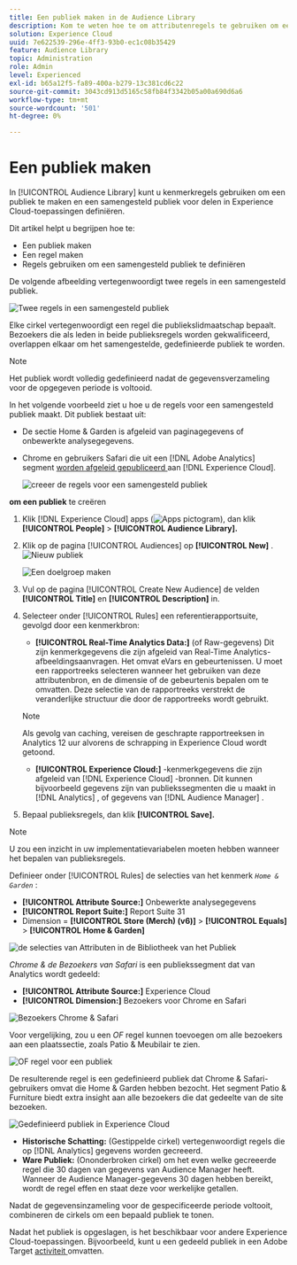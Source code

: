 ```yaml
---
title: Een publiek maken in de Audience Library
description: Kom te weten hoe te om attributenregels te gebruiken om een scherpe publiek in de Bibliotheek van de Publiek tot stand te brengen. Leer om een regel te vormen en een samengesteld publiek te bepalen.
solution: Experience Cloud
uuid: 7e622539-296e-4ff3-93b0-ec1c08b35429
feature: Audience Library
topic: Administration
role: Admin
level: Experienced
exl-id: b65a12f5-fa89-400a-b279-13c381cd6c22
source-git-commit: 3043cd913d5165c58fb84f3342b05a00a690d6a6
workflow-type: tm+mt
source-wordcount: '501'
ht-degree: 0%

---
```


# Een publiek maken

In [!UICONTROL Audience Library] kunt u kenmerkregels gebruiken om een publiek te maken en een samengesteld publiek voor delen in Experience Cloud-toepassingen definiëren.

Dit artikel helpt u begrijpen hoe te:

* Een publiek maken
* Een regel maken
* Regels gebruiken om een samengesteld publiek te definiëren

De volgende afbeelding vertegenwoordigt twee regels in een samengesteld publiek.

![ Twee regels in een samengesteld publiek ](assets/audience_sharing.png)

Elke cirkel vertegenwoordigt een regel die publiekslidmaatschap bepaalt. Bezoekers die als leden in beide publieksregels worden gekwalificeerd, overlappen elkaar om het samengestelde, gedefinieerde publiek te worden.

>[!NOTE]
>
>Het publiek wordt volledig gedefinieerd nadat de gegevensverzameling voor de opgegeven periode is voltooid.

In het volgende voorbeeld ziet u hoe u de regels voor een samengesteld publiek maakt. Dit publiek bestaat uit:

* De sectie Home &amp; Garden is afgeleid van paginagegevens of onbewerkte analysegegevens.
* Chrome en gebruikers Safari die uit een [!DNL Adobe Analytics] segment [ worden afgeleid gepubliceerd ](overview.md) aan [!DNL Experience Cloud].

  ![ creeer de regels voor een samengesteld publiek ](assets/audience_create.png)

**om een publiek** te creëren

1. Klik [!DNL Experience Cloud] apps (![ Apps pictogram ](assets/apps-icon.png)), dan klik **[!UICONTROL People]** > **[!UICONTROL Audience Library].**

1. Klik op de pagina [!UICONTROL Audiences] op **[!UICONTROL New]** . ![ Nieuw publiek ](assets/add_icon_small.png)

   ![Een doelgroep maken](assets/audience_create_new.png)

1. Vul op de pagina [!UICONTROL Create New Audience] de velden **[!UICONTROL Title]** en **[!UICONTROL Description]** in.
1. Selecteer onder [!UICONTROL Rules] een referentierapportsuite, gevolgd door een kenmerkbron:

   * **[!UICONTROL Real-Time Analytics Data:]** (of Raw-gegevens) Dit zijn kenmerkgegevens die zijn afgeleid van Real-Time Analytics-afbeeldingsaanvragen. Het omvat eVars en gebeurtenissen. U moet een rapportreeks selecteren wanneer het gebruiken van deze attributenbron, en de dimensie of de gebeurtenis bepalen om te omvatten. Deze selectie van de rapportreeks verstrekt de veranderlijke structuur die door de rapportreeks wordt gebruikt.

   >[!NOTE]
   >
   >Als gevolg van caching, vereisen de geschrapte rapportreeksen in Analytics 12 uur alvorens de schrapping in Experience Cloud wordt getoond.

   * **[!UICONTROL Experience Cloud:]** -kenmerkgegevens die zijn afgeleid van [!DNL Experience Cloud] -bronnen. Dit kunnen bijvoorbeeld gegevens zijn van publiekssegmenten die u maakt in [!DNL Analytics] , of gegevens van [!DNL Audience Manager] .

1. Bepaal publieksregels, dan klik **[!UICONTROL Save].**

>[!NOTE]
>
>U zou een inzicht in uw implementatievariabelen moeten hebben wanneer het bepalen van publieksregels.

Definieer onder [!UICONTROL Rules] de selecties van het kenmerk *`Home & Garden`* :

* **[!UICONTROL Attribute Source:]** Onbewerkte analysegegevens
* **[!UICONTROL Report Suite:]** Report Suite 31
* Dimension = **[!UICONTROL Store (Merch) (v6)]** > **[!UICONTROL Equals]** > **[!UICONTROL Home & Garden]**

![ de selecties van Attributen in de Bibliotheek van het Publiek ](assets/home_garden.png)

*Chrome &amp; de Bezoekers van Safari* is een publiekssegment dat van Analytics wordt gedeeld:

* **[!UICONTROL Attribute Source:]** Experience Cloud
* **[!UICONTROL Dimension:]** Bezoekers voor Chrome en Safari

![ Bezoekers Chrome &amp; Safari ](assets/chrome_safari.png)

Voor vergelijking, zou u een *OF* regel kunnen toevoegen om alle bezoekers aan een plaatssectie, zoals Patio &amp; Meubilair te zien.

![ OF regel voor een publiek ](assets/audiences_rule_patio.png)

De resulterende regel is een gedefinieerd publiek dat Chrome &amp; Safari-gebruikers omvat die Home &amp; Garden hebben bezocht. Het segment Patio &amp; Furniture biedt extra insight aan alle bezoekers die dat gedeelte van de site bezoeken.

![ Gedefinieerd publiek in Experience Cloud ](assets/defined_audience.png)

* **Historische Schatting:** (Gestippelde cirkel) vertegenwoordigt regels die op [!DNL Analytics] gegevens worden gecreeerd.
* **Ware Publiek:** (Ononderbroken cirkel) om het even welke gecreeerde regel die 30 dagen van gegevens van Audience Manager heeft. Wanneer de Audience Manager-gegevens 30 dagen hebben bereikt, wordt de regel effen en staat deze voor werkelijke getallen.

Nadat de gegevensinzameling voor de gespecificeerde periode voltooit, combineren de cirkels om een bepaald publiek te tonen.

Nadat het publiek is opgeslagen, is het beschikbaar voor andere Experience Cloud-toepassingen. Bijvoorbeeld, kunt u een gedeeld publiek in een Adobe Target [ activiteit ](https://experienceleague.adobe.com/nl/docs/target/using/activities/activities) omvatten.
